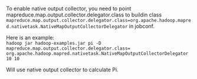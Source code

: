 To enable native output collector, you need to point mapreduce.map.output.collector.delegator.class to buildin class
``mapreduce.map.output.collector.delegator.class=org.apache.hadoop.mapred.nativetask.NativeMapOutputCollectorDelegator``
 in jobconf.
  
Here is an example:  
``hadoop jar hadoop-examples.jar pi -D mapreduce.map.output.collector.delegator.class=
org.apache.hadoop.mapred.nativetask.NativeMapOutputCollectorDelegator 10 10  ``

Will use native output collector to calculate Pi.
